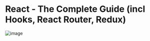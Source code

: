 # React - The Complete Guide (incl Hooks, React Router, Redux)
![image](https://user-images.githubusercontent.com/103274587/186241174-a9137cfc-6985-4a9b-8fd0-64655ad5e1d5.png)
